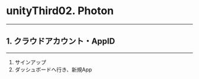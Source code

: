 # unityThird02. Photon
________________________________________
## 1. クラウドアカウント・AppID
________________________________________
1. サインアップ
2. ダッシュボードへ行き、新規App